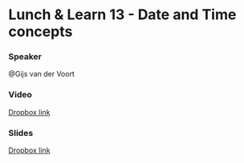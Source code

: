 # Lunch & Learn 13 - Date and Time concepts

### Speaker
@Gijs van der Voort

### Video
[Dropbox link](https://www.dropbox.com/home/Picnic%20Systems/80%20Education/Lunch%20%26%20Learn/013%20Date%20and%20Time%20concepts?preview=video.mp4)

### Slides
[Dropbox link](https://www.dropbox.com/home/Picnic%20Systems/80%20Education/Lunch%20%26%20Learn/013%20Date%20and%20Time%20concepts?preview=slides.pdf)
